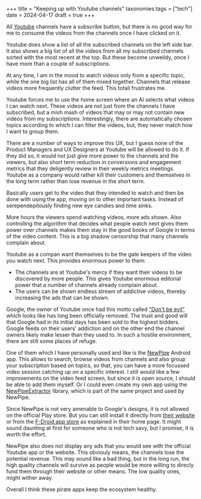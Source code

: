 +++
title = "Keeping up with Youtube channels"
taxonomies.tags = ["tech"]
date = 2024-04-17
draft = true
+++

All [Youtube](https://www.youtube.com/) channels have a subscribe button, but
there is no good way for me to consume the videos from the channels once I have
clicked on it.

Youtube does show a list of all the subscribed channels on the left side bar. It
also shows a big list of all the videos from all my subscribed channels sorted
with the most recent at the top. But these become unweildy, once I have more
than a couple of subscriptions.

At any time, I am in the mood to watch videos only from a specific topic, while
the one big list has all of them mixed together. Channels that release videos
more frequently clutter the feed. This totall frustrates me.

Youtube forces me to use the home screen where an AI selects what videos I can
watch next. These videos are not just from the channels I have subscribed, but a
mish mash of videos that may or may not contain new videos from my subscriptions.
Interestingly, there are automatically chosen topics
according to which I can filter the videos, but, they never match how I want
to group them.

There are a number of ways to improve this UX, but I guess none of the Product
Managers and UX Designers at Youtube will be allowed to do it. If they did
so, it would not just give more power to the channels and the viewers, but also 
short term reduction in conversions and engagement metrics that they deligently
review in their weekly metrics meetings. Youtube as a company would rather kill
their customers and themselves in the long term rather than lose revenue in the
short term.

Basically users get to the video
that they intended to watch and then be done with using the app, moving on to
other important tasks. Instead of serependepitously finding new eye candies and
time sinks.

More hours the viewers spend watching videos, more ads shown. Also controlling
the algorithm that decides what people watch next gives them
power over channels makes them stay in the good books of Google in terms of the
video content. This is a big shadow censorship that many channels complain
about.

Youtube as a compan want themselves to be the gate keepers of the video you watch next. This
provides enormous power to them:
* The channels are at Youtube's mercy if they want their videos to be discovered
  by more people. This gives Youtube enormous editorial power that a number of
  channels already complain about.
* The users can be shown endless stream of addictive videos, thereby increasing
  the ads that can be shown.

Google, the owner of Youtube once had this motto called ["Don't be evil"](https://en.wikipedia.org/wiki/Don%27t_be_evil) which looks like has long been officially removed. The trust and good will that Google had in its initial days has been sold to the highest bidders. Google feeds on their users' addiction and on the other end the channel owners likely make lesser than they used to. In such a hostile environment, there are still some places of refuge.

One of them which I have personally used and like is the [NewPipe](https://newpipe.net/) Android app. This allows to search, browse videos from channels and also group your subscription based on topics, so that, you can have a more focussed video session catching up on a specific interest. I still would like a few improvements on the video feed screen, but since it is open source, I should be able to add them myself. Or I could even create my own app using the [NewPipeExtractor](https://github.com/TeamNewPipe/NewPipeExtractor) library, which is part of the same project and used by NewPipe.

Since NewPipe is not very amenable to Google's designs, it is not allowed on the official Play store. But you can still install it directly from [their website](https://newpipe.net/) or from the [F-Droid app store](https://f-droid.org/) as explained in their home page. It might sound daunting at first for someone who is not tech savy, but I promise, it is worth the effort.

NewPipe also does not display any ads that you would see with the official Youtube app or the website. This obviouly means, the channels lose the potential revenue. This may sound like a bad thing, but in the long run, the high quality channels will survive as people would be more willing to direcly fund them through their website or other means. The low quality ones, might wither away.

Overall I think these pirate apps keep the ecosystem healthy.
